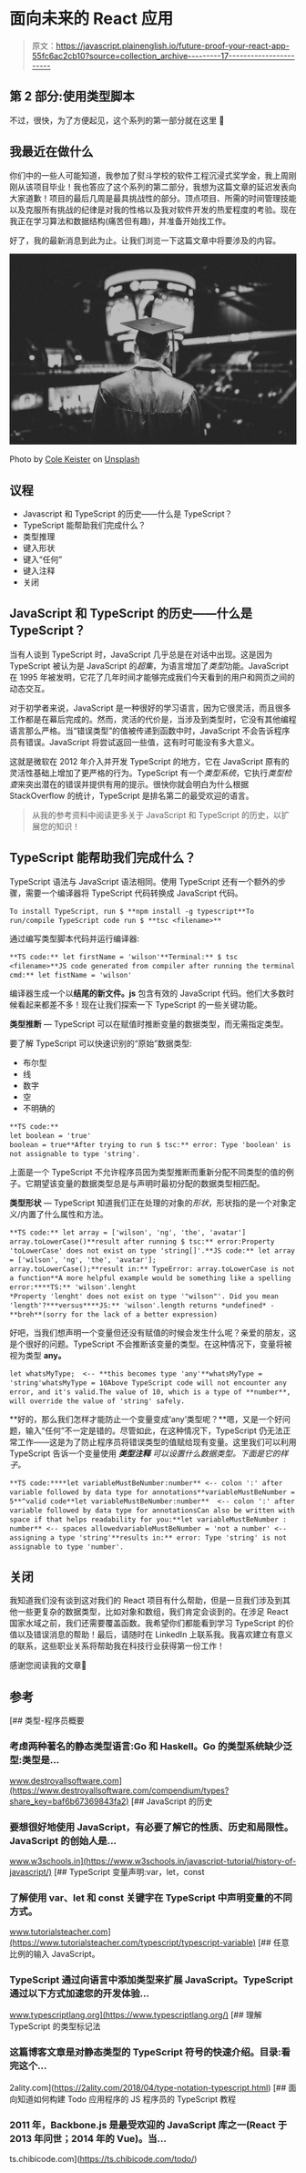 # 面向未来的 React 应用

> 原文：<https://javascript.plainenglish.io/future-proof-your-react-app-55fc6ac2cb10?source=collection_archive---------17----------------------->

## 第 2 部分:使用类型脚本

不过，很快，为了方便起见，这个系列的第一部分就在这里 🥳

## 我最近在做什么

你们中的一些人可能知道，我参加了熨斗学校的软件工程沉浸式奖学金，我上周刚刚从该项目毕业！我也答应了这个系列的第二部分，我想为这篇文章的延迟发表向大家道歉！项目的最后几周是最具挑战性的部分。顶点项目、所需的时间管理技能以及克服所有挑战的纪律是对我的性格以及我对软件开发的热爱程度的考验。现在我正在学习算法和数据结构(痛苦但有趣)，并准备开始找工作。

好了，我的最新消息到此为止。让我们浏览一下这篇文章中将要涉及的内容。

![](img/0e5a27833d84b0633b61316d05c504cf.png)

Photo by [Cole Keister](https://unsplash.com/@coleito?utm_source=medium&utm_medium=referral) on [Unsplash](https://unsplash.com?utm_source=medium&utm_medium=referral)

## 议程

*   Javascript 和 TypeScript 的历史——什么是 TypeScript？
*   TypeScript 能帮助我们完成什么？
*   类型推理
*   键入形状
*   键入“任何”
*   键入注释
*   关闭

## JavaScript 和 TypeScript 的历史——什么是 TypeScript？

当有人谈到 TypeScript 时，JavaScript 几乎总是在对话中出现。这是因为 TypeScript 被认为是 JavaScript 的*超集*，为语言增加了*类型*功能。JavaScript 在 1995 年被发明，它花了几年时间才能够完成我们今天看到的用户和网页之间的动态交互。

对于初学者来说，JavaScript 是一种很好的学习语言，因为它很灵活，而且很多工作都是在幕后完成的。然而，灵活的代价是，当涉及到类型时，它没有其他编程语言那么严格。当“错误类型”的值被传递到函数中时，JavaScript 不会告诉程序员有错误。JavaScript 将尝试返回一些值，这有时可能没有多大意义。

这就是微软在 2012 年介入并开发 TypeScript 的地方，它在 JavaScript 原有的灵活性基础上增加了更严格的行为。TypeScript 有一个*类型系统*，它执行*类型检查*来突出潜在的错误并提供有用的提示。很快你就会明白为什么根据 StackOverflow 的统计，TypeScript 是排名第二的最受欢迎的语言。

> 从我的参考资料中阅读更多关于 JavaScript 和 TypeScript 的历史，以扩展您的知识！

## TypeScript 能帮助我们完成什么？

TypeScript 语法与 JavaScript 语法相同。使用 TypeScript 还有一个额外的步骤，需要一个编译器将 TypeScript 代码转换成 JavaScript 代码。

```
To install TypeScript, run $ **npm install -g typescript**To run/compile TypeScript code run $ **tsc <filename>**
```

通过编写类型脚本代码并运行编译器:

```
**TS code:** let firstName = 'wilson'**Terminal:** $ tsc <filename>**JS code generated from compiler after running the terminal cmd:** let fistName = 'wilson'
```

编译器生成一个以**结尾的新文件。js** 包含有效的 JavaScript 代码。他们大多数时候看起来都差不多！现在让我们探索一下 TypeScript 的一些关键功能。

**类型推断** — TypeScript 可以在赋值时推断变量的数据类型，而无需指定类型。

要了解 TypeScript 可以快速识别的“原始”数据类型:

*   布尔型
*   线
*   数字
*   空
*   不明确的

```
**TS code:**
let boolean = 'true'
boolean = true**After trying to run $ tsc:** error: Type 'boolean' is not assignable to type 'string'.
```

上面是一个 TypeScript 不允许程序员因为类型推断而重新分配不同类型的值的例子。它期望该变量的数据类型总是与声明时最初分配的数据类型相匹配。

**类型形状** — TypeScript 知道我们正在处理的对象的*形状*，形状指的是一个对象定义/内置了什么属性和方法。

```
**TS code:** let array = ['wilson', 'ng', 'the', 'avatar']
array.toLowerCase()**result after running $ tsc:** error:Property 'toLowerCase' does not exist on type 'string[]'.**JS code:** let array = ['wilson', 'ng', 'the', 'avatar'];
array.toLowerCase();**result in:** TypeError: array.toLowerCase is not a function**A more helpful example would be something like a spelling error:****TS:** 'wilson'.lenght 
*Property 'lenght' does not exist on type '"wilson"'. Did you mean 'length'?***versus****JS:** 'wilson'.length returns *undefined* - **breh**(sorry for the lack of a better expression)
```

好吧，当我们想声明一个变量但还没有赋值的时候会发生什么呢？亲爱的朋友，这是个很好的问题。TypeScript 不会推断该变量的类型。在这种情况下，变量将被视为类型 **any。**

```
let whatsMyType;  <-- **this becomes type 'any'**whatsMyType = 'string'whatsMyType = 10Above TypeScript code will not encounter any error, and it's valid.The value of 10, which is a type of **number**, will override the value of 'string' safely.
```

**好的，那么我们怎样才能防止一个变量变成‘any’类型呢？**嗯，又是一个好问题，输入“任何”不一定是错的。尽管如此，在这种情况下，TypeScript 仍无法正常工作——这是为了防止程序员将错误类型的值赋给现有变量。这里我们可以利用 TypeScript 告诉一个变量使用 ***类型注释*** *可以设置什么数据类型。下面是它的样子。*

```
**TS code:****let variableMustBeNumber:number** <-- colon ':' after variable followed by data type for annotations**variableMustBeNumber = 5**^valid code**let variableMustBeNumber:number**  <-- colon ':' after variable followed by data type for annotationsCan also be written with space if that helps readability for you:**let variableMustBeNumber : number** <-- spaces allowedvariableMustBeNumber = 'not a number' <-- assigning a type 'string'**results in:** error: Type 'string' is not assignable to type 'number'.
```

## 关闭

我知道我们没有谈到这对我们的 React 项目有什么帮助，但是一旦我们涉及到其他一些更复杂的数据类型，比如对象和数组，我们肯定会谈到的。在涉足 React 国家水域之前，我们还需要覆盖函数。我希望你们都能看到学习 TypeScript 的价值以及错误消息的帮助！最后，请随时在 LinkedIn 上联系我。我喜欢建立有意义的联系，这些职业关系将帮助我在科技行业获得第一份工作！

感谢您阅读我的文章🥳

## 参考

 [## 类型-程序员概要

### 考虑两种著名的静态类型语言:Go 和 Haskell。Go 的类型系统缺少泛型:类型是…

www.destroyallsoftware.com](https://www.destroyallsoftware.com/compendium/types?share_key=baf6b67369843fa2)  [## JavaScript 的历史

### 要想很好地使用 JavaScript，有必要了解它的性质、历史和局限性。JavaScript 的创始人是…

www.w3schools.in](https://www.w3schools.in/javascript-tutorial/history-of-javascript/) [](https://www.tutorialsteacher.com/typescript/typescript-variable) [## TypeScript 变量声明:var，let，const

### 了解使用 var、let 和 const 关键字在 TypeScript 中声明变量的不同方式。

www.tutorialsteacher.com](https://www.tutorialsteacher.com/typescript/typescript-variable) [](https://www.typescriptlang.org/) [## 任意比例的输入 JavaScript。

### TypeScript 通过向语言中添加类型来扩展 JavaScript。TypeScript 通过以下方式加速您的开发体验…

www.typescriptlang.org](https://www.typescriptlang.org/)  [## 理解 TypeScript 的类型标记法

### 这篇博客文章是对静态类型的 TypeScript 符号的快速介绍。目录:看完这个…

2ality.com](https://2ality.com/2018/04/type-notation-typescript.html)  [## 面向知道如何构建 Todo 应用程序的 JS 程序员的 TypeScript 教程

### 2011 年，Backbone.js 是最受欢迎的 JavaScript 库之一(React 于 2013 年问世；2014 年的 Vue)。当…

ts.chibicode.com](https://ts.chibicode.com/todo/)